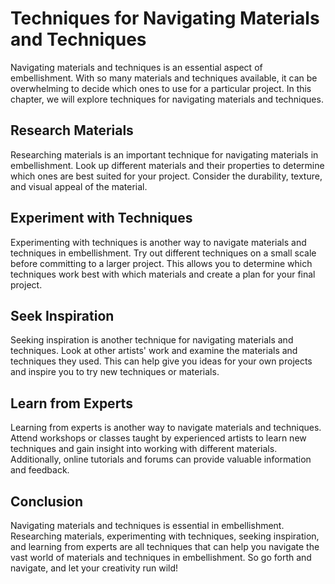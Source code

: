 Techniques for Navigating Materials and Techniques
==================================================================================================

Navigating materials and techniques is an essential aspect of embellishment. With so many materials and techniques available, it can be overwhelming to decide which ones to use for a particular project. In this chapter, we will explore techniques for navigating materials and techniques.

Research Materials
------------------

Researching materials is an important technique for navigating materials in embellishment. Look up different materials and their properties to determine which ones are best suited for your project. Consider the durability, texture, and visual appeal of the material.

Experiment with Techniques
--------------------------

Experimenting with techniques is another way to navigate materials and techniques in embellishment. Try out different techniques on a small scale before committing to a larger project. This allows you to determine which techniques work best with which materials and create a plan for your final project.

Seek Inspiration
----------------

Seeking inspiration is another technique for navigating materials and techniques. Look at other artists' work and examine the materials and techniques they used. This can help give you ideas for your own projects and inspire you to try new techniques or materials.

Learn from Experts
------------------

Learning from experts is another way to navigate materials and techniques. Attend workshops or classes taught by experienced artists to learn new techniques and gain insight into working with different materials. Additionally, online tutorials and forums can provide valuable information and feedback.

Conclusion
----------

Navigating materials and techniques is essential in embellishment. Researching materials, experimenting with techniques, seeking inspiration, and learning from experts are all techniques that can help you navigate the vast world of materials and techniques in embellishment. So go forth and navigate, and let your creativity run wild!
